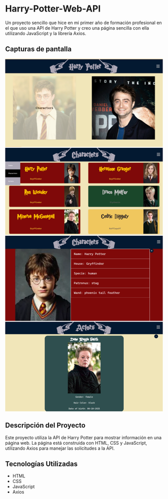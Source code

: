 # Harry-Potter-Web-API

Un proyecto sencillo que hice en mi primer año de formación profesional en el que uso una API de Harry Potter y creo una página sencilla con ella utilizando JavaScript y la librería Axios.

## Capturas de pantalla

![Captura de pantalla 1](./git/Captura%20de%20pantalla%202024-07-05%20170226.png)
![Captura de pantalla 2](./git/Captura%20de%20pantalla%202024-07-05%20170250.png)
![Captura de pantalla 3](./git/Captura%20de%20pantalla%202024-07-05%20170305.png)
![Captura de pantalla 4](./git/Captura%20de%20pantalla%202024-07-05%20170322.png)

## Descripción del Proyecto

Este proyecto utiliza la API de Harry Potter para mostrar información en una página web. La página está construida con HTML, CSS y JavaScript, utilizando Axios para manejar las solicitudes a la API.

## Tecnologías Utilizadas

- HTML
- CSS
- JavaScript
- Axios
